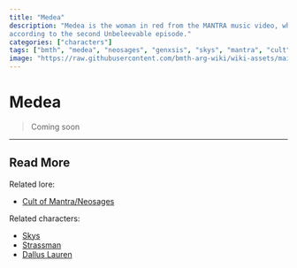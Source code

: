 ```yaml
---
title: "Medea"
description: "Medea is the woman in red from the MANTRA music video, where she tries to bring down the cult from the inside 
according to the second Unbeleevable episode."
categories: ["characters"]
tags: ["bmth", "medea", "neosages", "genxsis", "skys", "mantra", "cult", "nex gen", "arc/hive", "operation", "trinity", "dallas", "dallus", "lauren", "strassman"]
image: "https://raw.githubusercontent.com/bmth-arg-wiki/wiki-assets/main/characters/medea/medea-300x300.png"
---
```


# Medea

> Coming soon

***

## Read More

Related lore:

- [Cult of Mantra/Neosages](../lore/mantra)

Related characters:

- [Skys](skys)
- [Strassman](strassman)
- [Dallus Lauren](dallus-lauren)